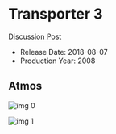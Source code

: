 # Transporter 3

[Discussion Post](https://www.avsforum.com/threads/bass-eq-for-filtered-movies.2995212/post-56637484)

* Release Date: 2018-08-07
* Production Year: 2008

## Atmos

![img 0](https://i.imgur.com/Tvoy8BV.jpg)

![img 1](https://i.imgur.com/Og22RxH.jpg)

